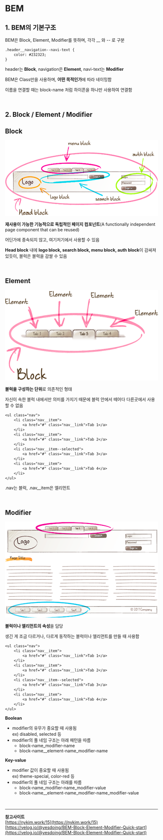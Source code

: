 # **BEM** #

## **1. BEM의 기본구조** ##
BEM은 Block, Element, Modifier를 뜻하며, 각각 __ 와 -- 로 구분

    .header__navigation--navi-text {
        color: #232323;
    }

header는 **Block**, navigation은 **Element**, navi-text는 **Modifier**

BEM은 Class만을 사용하며, **어떤 목적인가**에 따라 네이밍함

이름을 연결할 때는 block-name 처럼 하이픈을 하나만 사용하여 연결함

<br>

## **2. Block / Element / Modifier** ##

## **Block** ##
![block](./img/block.png)

**재사용이 가능한 기능적으로 독립적인 페이지 컴포넌트**(A functionally independent page component that can be reused)

어딘가에 종속되지 않고, 여기저기에서 사용할 수 있음

**Head block** 내에 **logo block, search block, menu block, auth block**이 감싸져 있듯이, 블럭은 블럭을 감쌀 수 있음


<br>

## **Element** ##
![element](./img/element.png)

**블럭을 구성하는 단위**로 의존적인 형태

자신이 속한 블럭 내에서만 의미를 가지기 때문에 블럭 안에서 떼어다 다른곳에서 사용할 수 없음

    <ul class="nav">
        <li class="nav__item">
            <a href="#" class="nav__link">Tab 1</a>
        </li>
        <li class="nav__item">
            <a href="#" class="nav__link">Tab 2</a>
        </li>
        <li class="nav__item--selected">
            <a href="#" class="nav__link">Tab 3</a>
        </li>
        <li class="nav__item">
            <a href="#" class="nav__link">Tab 4</a>
        </li>
    </ul>
.nav는 블럭, .nav__item은 엘리먼트




<br>

## **Modifier** ##
![modifier](./img/modifier.png)

**블럭이나 엘리먼트의 속성**을 담당

생긴 게 조금 다르거나, 다르게 동작하는 블럭이나 엘리먼트를 만들 때 사용함

    <ul class="nav">
        <li class="nav__item">
            <a href="#" class="nav__link">Tab 1</a>
        </li>
        <li class="nav__item">
            <a href="#" class="nav__link">Tab 2</a>
        </li>
        <li class="nav__item--selected">
            <a href="#" class="nav__link">Tab 3</a>
        </li>
        <li class="nav__item">
            <a href="#" class="nav__link">Tab 4</a>
        </li>
    </ul>

**Boolean**
<ul>
    <li>modifier의 유무가 중요할 때 사용됨<br>ex) disabled, selected 등</li>
    <li>modifier의 풀 네임 구조는 아래 패턴을 따름
        <ul>
            <li>block-name_modifier-name</li>
            <li>block-name__element-name_modifier-name</li>
        </ul>
    </li>
</ul>

**Key-value**
<ul>
    <li>modifier 값이 중요할 때 사용됨<br>ex) theme-special, color-red 등</li>
    <li>modifier의 풀 네임 구조는 아래를 따름
        <ul>
            <li>block-name_modifier-name_modifier-value</li>
            <li>block-name__element-name_modifier-name_modifier-value</li>
        </ul>
    </li>
</ul>

<br>

___

**참고사이트**<br>
[https://nykim.work/15](https://nykim.work/15)<br>
[https://velog.io/@yesdoing/BEM-Block-Element-Modifier-Quick-start](https://velog.io/@yesdoing/BEM-Block-Element-Modifier-Quick-start)